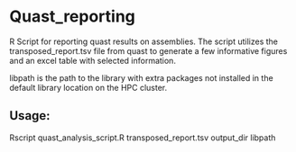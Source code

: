 # Quast_reporting
R Script for reporting quast results on assemblies. The script utilizes 
the transposed_report.tsv file from quast to generate a few informative 
figures and an excel table with selected information.

libpath is the path to the library with extra packages not installed in 
the default library location on the HPC cluster.

## Usage: 
Rscript quast_analysis_script.R transposed_report.tsv output_dir libpath

